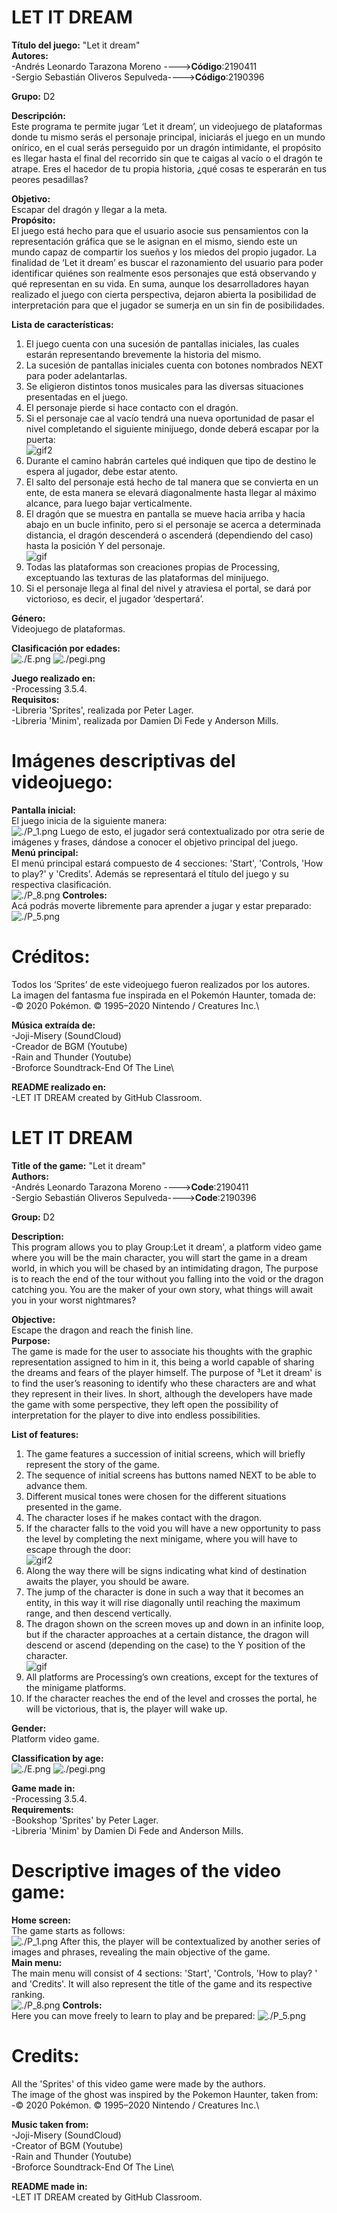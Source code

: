 # LET IT DREAM

**Título del juego:** "Let it dream"\
**Autores:** \
-Andrés Leonardo Tarazona Moreno    ---->**Código**:2190411\
-Sergio Sebastián Oliveros Sepulveda---->**Código**:2190396

**Grupo:** D2

**Descripción:**\
Este programa te permite jugar ‘Let it dream’, un videojuego de plataformas donde tu mismo serás el personaje principal, 
iniciarás el juego en un mundo onírico, en el cual serás perseguido por un dragón intimidante, 
el propósito es llegar hasta el final del recorrido sin que te caigas al vacío o el dragón te atrape.
Eres el hacedor de tu propia historia, ¿qué cosas te esperarán en tus peores pesadillas?

**Objetivo:**\
Escapar del dragón y llegar a la meta.\
**Propósito:**\
El juego está hecho para que el usuario asocie sus pensamientos con la representación gráfica que se le asignan en el mismo, 
siendo este un mundo capaz de compartir los sueños y los miedos del propio jugador. 
La finalidad de ‘Let it dream’ es buscar el razonamiento del usuario para poder identificar quiénes son realmente esos personajes que está observando y qué representan en su vida. 
En suma, aunque los desarrolladores hayan realizado el juego con cierta perspectiva, dejaron abierta la posibilidad de interpretación para que el jugador se sumerja en un sin fin de posibilidades.  

**Lista de características:**
1. El juego cuenta con una sucesión de pantallas iniciales, las cuales estarán representando brevemente la historia del mismo.
2. La sucesión de pantallas iniciales cuenta con botones nombrados NEXT para poder adelantarlas.  
3. Se eligieron distintos tonos musicales para las diversas situaciones presentadas en el juego. 
4. El personaje pierde si hace contacto con el dragón. 
5. Si el personaje cae al vacío tendrá una nueva oportunidad de pasar el nivel completando el siguiente minijuego, donde deberá escapar por la puerta:  
![gif2](https://user-images.githubusercontent.com/68023778/92296177-69f1ab80-eef7-11ea-9989-3490da063c69.gif)
6. Durante el camino habrán carteles qué indiquen que tipo de destino le espera al jugador, debe estar atento.
7. El salto del personaje está hecho de tal manera que se convierta en un ente, de esta manera se elevará diagonalmente hasta llegar al máximo alcance,
para luego bajar verticalmente. 
8. El dragón que se muestra en pantalla se mueve hacia arriba y hacia abajo en un bucle infinito, pero si el personaje se acerca a determinada distancia, 
el dragón descenderá o ascenderá (dependiendo del caso) hasta la posición Y del personaje. \
![gif](https://user-images.githubusercontent.com/68023778/92294869-9f47ca80-eef2-11ea-936c-f4965dfec6ab.gif)
9. Todas las plataformas son creaciones propias de Processing, exceptuando las texturas de las plataformas del minijuego.
10. Si el personaje llega al final del nivel y atraviesa el portal, se dará por victorioso, es decir, el jugador ‘despertará’. 

**Género:**\
Videojuego de plataformas.

**Clasificación por edades:**\
![./E.png](./E.png)
![./pegi.png](./pegi.png)

**Juego realizado en:**\
-Processing 3.5.4.\
**Requisitos:**\
-Libreria 'Sprites', realizada por Peter Lager.\
-Libreria 'Minim', realizada por Damien Di Fede y Anderson Mills.

# **Imágenes descriptivas del videojuego:**
**Pantalla inicial:**\
El juego inicia de la siguiente manera:  
![./P_1.png](./P_1.PNG)
Luego de esto, el jugador será contextualizado por otra serie de imágenes y frases, dándose a conocer el objetivo principal del juego. \
**Menú principal:**\
El menú principal estará compuesto de 4 secciones: 'Start', 'Controls, 'How to play?' y 'Credits'. Además se representará el título del juego y su respectiva clasificación. \
![./P_8.png](./P_8.png)
**Controles:**\
Acá podrás moverte libremente para aprender a jugar y estar preparado:
![./P_5.png](./P_5.PNG)

# **Créditos:**
Todos los ‘Sprites’ de este videojuego fueron realizados por los autores.\
La imagen del fantasma fue inspirada en el Pokemón Haunter, tomada de:\
-© 2020 Pokémon. © 1995–2020 Nintendo / Creatures Inc.\

**Música extraída de:**\
-Joji-Misery (SoundCloud)\
-Creador de BGM (Youtube)\
-Rain and Thunder (Youtube)\
-Broforce Soundtrack-End Of The Line\

**README realizado en:**\
-LET IT DREAM created by GitHub Classroom.



# LET IT DREAM

**Title of the game:** "Let it dream"\
**Authors:** \
-Andrés Leonardo Tarazona Moreno    ---->**Code**:2190411\
-Sergio Sebastián Oliveros Sepulveda---->**Code**:2190396

**Group:** D2

**Description:**\
This program allows you to play Group:Let it dream', a platform video game where you will be the main character, you will start the game in a dream world, in which you will be chased by an intimidating dragon, The purpose is to reach the end of the tour without you falling into the void or the dragon catching you. You are the maker of your own story, what things will await you in your worst nightmares?

**Objective:**\
Escape the dragon and reach the finish line.\
**Purpose:**\
The game is made for the user to associate his thoughts with the graphic representation assigned to him in it, this being a world capable of sharing the dreams and fears of the player himself. The purpose of ³Let it dream' is to find the user’s reasoning to identify who these characters are and what they represent in their lives. In short, although the developers have made the game with some perspective, they left open the possibility of interpretation for the player to dive into endless possibilities. 

**List of features:**
1. The game features a succession of initial screens, which will briefly represent the story of the game.
2. The sequence of initial screens has buttons named NEXT to be able to advance them.  
3. Different musical tones were chosen for the different situations presented in the game. 
4. The character loses if he makes contact with the dragon. 
5. If the character falls to the void you will have a new opportunity to pass the level by completing the next minigame, where you will have to escape through the door:  
![gif2](https://user-images.githubusercontent.com/68023778/92296177-69f1ab80-eef7-11ea-9989-3490da063c69.gif)
6. Along the way there will be signs indicating what kind of destination awaits the player, you should be aware.
7. The jump of the character is done in such a way that it becomes an entity, in this way it will rise diagonally until reaching the maximum range, and then descend vertically. 
8. The dragon shown on the screen moves up and down in an infinite loop, but if the character approaches at a certain distance, the dragon will descend or ascend (depending on the case) to the Y position of the character. \
![gif](https://user-images.githubusercontent.com/68023778/92294869-9f47ca80-eef2-11ea-936c-f4965dfec6ab.gif)
9. All platforms are Processing’s own creations, except for the textures of the minigame platforms.
10. If the character reaches the end of the level and crosses the portal, he will be victorious, that is, the player will wake up. 

**Gender:**\
 Platform video game.

**Classification by age:**\
![./E.png](./E.png)
![./pegi.png](./pegi.png)

**Game made in:**\
-Processing 3.5.4.\
**Requirements:**\
-Bookshop 'Sprites' by Peter Lager.\
-Libreria 'Minim' by Damien Di Fede and Anderson Mills.

# **Descriptive images of the video game:**
**Home screen:**\
The game starts as follows:  
![./P_1.png](./P_1.PNG)
After this, the player will be contextualized by another series of images and phrases, revealing the main objective of the game. \
**Main menu:**\
The main menu will consist of 4 sections: 'Start', 'Controls, 'How to play? ' and 'Credits'. It will also represent the title of the game and its respective ranking. \
![./P_8.png](./P_8.png)
**Controls:**\
Here you can move freely to learn to play and be prepared:
![./P_5.png](./P_5.PNG)

# **Credits:**
All the 'Sprites' of this video game were made by the authors.\
The image of the ghost was inspired by the Pokemon Haunter, taken from:\
-© 2020 Pokémon. © 1995–2020 Nintendo / Creatures Inc.\

**Music taken from:**\
-Joji-Misery (SoundCloud)\
-Creator of BGM (Youtube)\
-Rain and Thunder (Youtube)\
-Broforce Soundtrack-End Of The Line\

**README made in:**\
-LET IT DREAM created by GitHub Classroom.

